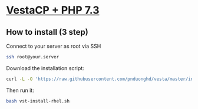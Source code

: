 [VestaCP + PHP 7.3](https://github.com/pnduonghd/vesta)
==================================================

How to install (3 step)
----------------------------
Connect to your server as root via SSH
```bash
ssh root@your.server
```

Download the installation script:
```bash
curl -L -O 'https://raw.githubusercontent.com/pnduonghd/vesta/master/install/vst-install-rhel.sh'
```
Then run it:
```bash
bash vst-install-rhel.sh
```
